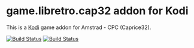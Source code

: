 # game.libretro.cap32 addon for Kodi

This is a [Kodi](http://kodi.tv) game addon for Amstrad - CPC (Caprice32).

[![Build Status](https://travis-ci.org/kodi-game/game.libretro.cap32.svg?branch=master)](https://travis-ci.org/kodi-game/game.libretro.cap32)
[![Build Status](https://ci.appveyor.com/api/projects/status/github/kodi-game/game.libretro.cap32?svg=true)](https://ci.appveyor.com/project/kodi-game/game-libretro-cap32)
